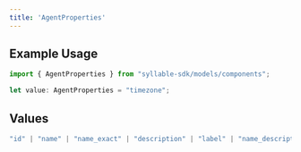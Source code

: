 ```yaml
---
title: 'AgentProperties'
---
```


## Example Usage

```typescript
import { AgentProperties } from "syllable-sdk/models/components";

let value: AgentProperties = "timezone";
```

## Values

```typescript
"id" | "name" | "name_exact" | "description" | "label" | "name_description" | "type" | "timezone" | "prompt_id" | "prompt_id_list" | "custom_message_id" | "languages" | "variables" | "prompt_tool_defaults" | "tool_headers" | "updated_at" | "last_updated_by"
```